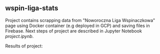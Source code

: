 ## wspin-liga-stats

Project contains scrapping data from "Noworoczna Liga Wspinaczkowa" page using Docker container (e.g deployed in GCP) and saving files in Firebase. Next steps of project are described in Jupyter Notebook _project.ipynb_.

Results of project:

